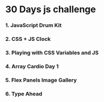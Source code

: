 # 30 Days js challenge
### 1. JavaScript Drum Kit
### 2. CSS + JS Clock
### 3. Playing with CSS Variables and JS
### 4. Array Cardio Day 1
### 5. Flex Panels Image Gallery
### 6. Type Ahead